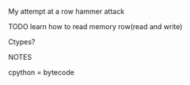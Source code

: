 

My attempt at a row hammer attack

TODO
learn how to read memory row(read and write)

Ctypes?


NOTES

cpython = bytecode
